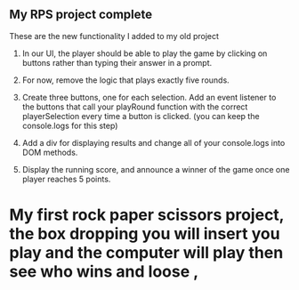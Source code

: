 ## My RPS project complete
These are the new functionality I added to my old project

1. In our UI, the player should be able to play the game by clicking on buttons rather than typing their answer in a prompt.

2. For now, remove the logic that plays exactly five rounds.

3. Create three buttons, one for each selection. Add an event listener to the buttons that call your playRound function with the correct playerSelection every time a button is clicked. (you can keep the console.logs for this step)

4. Add a div for displaying results and change all of your console.logs into DOM methods.

5. Display the running score, and announce a winner of the game once one player reaches 5 points.


# My first rock paper scissors project, the box dropping you will insert you play and the computer will play then see who wins and loose ,

